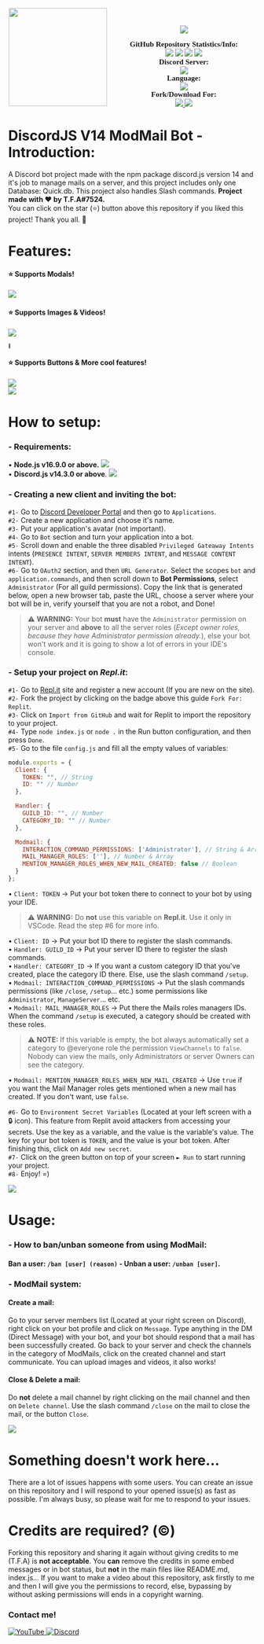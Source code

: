 <p align="center">
	<img src="https://media.discordapp.net/attachments/1006491186875338823/1008812120080658493/V14_Handler_3.png?width=960&height=540" height="200" style="float: left; margin: 0px 10px 15px 1px;"/> <a style="font-size: 20px"> <a style="font-size: 30px"><br>
	<img src="https://img.shields.io/github/v/release/discordjs/discord.js?label=Discord.js Current Version:&logo=npm&style=for-the-badge">
</p>

<p align="center">
    <a style="font-size:15px;font-family:verdana"><b>GitHub Repository Statistics/Info:</b></a><br>
    <img src="https://img.shields.io/github/forks/ItzMeCrazy/discordmodmail-v14?label=Forks&color=lime&logo=githubactions&logoColor=lime">
    <img src="https://img.shields.io/github/stars/ItzMeCrazy/discordmodmail-v14?label=Stars&color=yellow&logo=reverbnation&logoColor=yellow">
    <img src="https://img.shields.io/github/license/ItzMeCrazy/discordmodmail-v14?label=License&color=808080&logo=gitbook&logoColor=808080">
    <img src="https://img.shields.io/github/issues/ItzMeCrazy/discordmodmail-v14?label=Issues&color=red&logo=ifixit&logoColor=red">
    <br>
    <a style="font-size:15px;font-family:verdana"><b>Discord Server:</b></a><br>
    <a href="https://discord.gg/bGNRZcnwWy">
        <img src="https://img.shields.io/discord/918611797194465280.svg?label=Discord%20Server:&logo=discord&color=5865F2"><br>
    </a>
    <a style="font-size:15px;font-family:verdana"><b>Language:</b></a><br>
    <img src="https://img.shields.io/badge/JavaScript-100000?label=Made%20with:&style=flat&logo=javascript&color=yellow">
    <br>
    <a style="font-size:15px;font-family:verdana"><b>Fork/Download For:</b></a><br>
    <a href="https://replit.com/github/TFAGaming/DiscordJS-V14-ModMail-Bot">
        <img src="https://img.shields.io/badge/Repl.it-100000?label=Fork%20on:&style=flat&logo=replit&color=808080&logoColor=white">
    </a>
    <a href="https://github.com/TFAGaming/DiscordJS-V14-ModMail-Bot/fork">
        <img src="https://img.shields.io/badge/GitHub-100000?label=Fork%20on:&style=flat&logo=github&color=808080">
    </a>
</p>

# DiscordJS V14 ModMail Bot - Introduction:
A Discord bot project made with the npm package discord.js version 14 and it's job to manage mails on a server, and this project includes only one Database: Quick.db. This project also handles Slash commands. **Project made with ❤ by T.F.A#7524.**<br>
You can click on the star (⭐️) button above this repository if you liked this project! Thank you all. 🙏

# Features:
#### ⭐️ Supports Modals!

<img src="https://media.discordapp.net/attachments/1006491186875338823/1014149082387861504/2022-08-30_13_24_31-849413565487382578_-_Discord.png">

#### ⭐️ Supports Images & Videos!

<img src="https://media.discordapp.net/attachments/1006491186875338823/1014149087903350885/2022-08-30_13_25_08-JokerPro_-_Discord.png?width=441&height=466"><p style="font-size:8px">:troll:</p>

#### ⭐️ Supports Buttons & More cool features!

<img src="https://media.discordapp.net/attachments/1006491186875338823/1014149746727862322/2022-08-30_13_28_38-general_-_Discord.png"><br>
<img src="https://media.discordapp.net/attachments/1006491186875338823/1014149747071799308/2022-08-30_13_28_47-general_-_Discord.png">

# How to setup:
### - Requirements:

• **Node.js v16.9.0 or above.** <a href="https://nodejs.org/en/"><img src="https://img.shields.io/badge/v16.9.0-100000?style=flat&logo=node.js&label=Node.js&color=blue&logoColor=lime"></a><br>
• **Discord.js v14.3.0 or above**. <a href="https://www.npmjs.com/package/discord.js"><img src="https://img.shields.io/badge/v14.3.0-100000?style=flat&logo=npm&label=Discord.js&color=blue"></a>

### - Creating a new client and inviting the bot:
`#1-` Go to [Discord Developer Portal](https://discord.com/developers) and then go to `Applications`. <br>
`#2-` Create a new application and choose it's name. <br>
`#3-` Put your application's avatar (not important).<br>
`#4-` Go to `Bot` section and turn your application into a bot. <br>
`#5-` Scroll down and enable the three disabled `Privileged Gateaway Intents` intents (`PRESENCE INTENT`, `SERVER MEMBERS INTENT`, and `MESSAGE CONTENT INTENT`).<br>
`#6-` Go to `OAuth2` section, and then `URL Generator`. Select the scopes `bot` and `application.commands`, and then scroll down to **Bot Permissions**, select `Administrator` (For all guild permissions). Copy the link that is generated below, open a new browser tab, paste the URL, choose a server where your bot will be in, verify yourself that you are not a robot, and Done!

> ⚠️ **WARNING:** Your bot **must** have the `Administrator` permission on your server and **above** to all the server roles (*Except owner roles, because they have Administrator permission already.*), else your bot won't work and it is going to show a lot of errors in your IDE's console.

### - Setup your project on ___Repl.it___:
`#1-` Go to [Repl.it](https://www.replit.com) site and register a new account (If you are new on the site).<br>
`#2-` Fork the project by clicking on the badge above this guide `Fork For: Replit`.<br>
`#3-` Click on `Import from GitHub` and wait for Replit to import the repository to your project.<br>
`#4-` Type `node index.js` or `node .` in the Run button configuration, and then press `Done`.<br>
`#5-` Go to the file `config.js` and fill all the empty values of variables:
```js
module.exports = {
  Client: {
    TOKEN: "", // String
    ID: "" // Number
  },

  Handler: {
    GUILD_ID: "", // Number
    CATEGORY_ID: "" // Number
  },

  Modmail: {
    INTERACTION_COMMAND_PERMISSIONS: ['Administrator'], // String & Array
    MAIL_MANAGER_ROLES: [''], // Number & Array
    MENTION_MANAGER_ROLES_WHEN_NEW_MAIL_CREATED: false // Boolean
  }
};
```

• `Client: TOKEN` → Put your bot token there to connect to your bot by using your IDE.<br>

> ⚠️ **WARNING:** Do **not** use this variable on **Repl.it**. Use it only in VSCode. Read the step #6 for more info.

• `Client: ID` → Put your bot ID there to register the slash commands.<br>
• `Handler: GUILD_ID` → Put your server ID there to register the slash commands.<br>
• `Handler: CATEGORY_ID` → If you want a custom category ID that you've created, place the category ID there. Else, use the slash command `/setup`.<br>
• `Modmail: INTERACTION_COMMAND_PERMISSIONS` → Put the slash commands permissions (like `/close`, `/setup`... etc.) some permissions like `Administrator`, `ManageServer`... etc.<br>
• `Modmail: MAIL_MANAGER_ROLES` → Put there the Mails roles managers IDs. When the command `/setup` is executed, a category should be created with these roles.

> ⚠️ **NOTE:** If this variable is empty, the bot always automatically set a category to @everyone role the permission `ViewChannels` to `false`. Nobody can view the mails, only Administrators or server Owners can see the category.

• `Modmail: MENTION_MANAGER_ROLES_WHEN_NEW_MAIL_CREATED` → Use `true` if you want the Mail Manager roles gets mentioned when a new mail has created. If you don't want, use `false`.

`#6-` Go to `Environment Secret Variables` (Located at your left screen with a 🔒 icon). This feature from Replit avoid attackers from accessing your secrets. Use the key as a variable, and the value is the variable's value. The key for your bot token is `TOKEN`, and the value is your bot token. After finishing this, click on `Add new secret`.<br>
`#7-` Click on the green button on top of your screen `► Run` to start running your project.<br>
`#8-` Enjoy! =)

<img src="https://media.discordapp.net/attachments/1006491186875338823/1014147727443099709/2022-08-30_13_20_38-index.js_-_DiscordJS-V14-ModMail-Bot-main_-_Visual_Studio_Code.png">

# Usage:
### - How to ban/unban someone from using ModMail:
#### Ban a user: `/ban [user] (reason)` - Unban a user: `/unban [user]`.

### - ModMail system:
#### Create a mail:
Go to your server members list (Located at your right screen on Discord), right click on your bot profile and click on `Message`. Type anything in the DM (Direct Message) with your bot, and your bot should respond that a mail has been successfully created. Go back to your server and check the channels in the category of ModMails, click on the created channel and start communicate. You can upload images and videos, it also works!
#### Close & Delete a mail:
Do **not** delete a mail channel by right clicking on the mail channel and then on `Delete channel`. Use the slash command `/close` on the mail to close the mail, or the button `Close`.

<img src="https://media.discordapp.net/attachments/1006491186875338823/1014148334858031114/2022-08-30_13_22_45-849413565487382578_-_Discord.png">

# Something doesn't work here...
There are a lot of issues happens with some users. You can create an issue on this repository and I will respond to your opened issue(s) as fast as possible. I'm always busy, so please wait for me to respond to your issues.

# Credits are required? (©)
Forking this repository and sharing it again without giving credits to me (T.F.A) is **not acceptable**. You **can** remove the credits in some embed messages or in bot status, but **not** in the main files like README.md, index.js... If you want to make a video about this repository, ask firstly to me and then I will give you the permissions to record, else, bypassing by without asking permissions will ends in a copyright warning.

### Contact me!
<a href='https://www.youtube.com/c/TFA7524' target="_blank">
    <img alt='YouTube' src='https://img.shields.io/badge/YouTube-100000?style=social&logo=YouTube&logoColor=FF0000&labelColor=000000&color=EAE9E9'/>
</a>
<a href='https://dsc.gg/codingdevelopment' target="_blank">
    <img alt='Discord' src='https://img.shields.io/badge/Discord-100000?style=social&logo=Discord&logoColor=5865F2&labelColor=000000&color=EAE9E9'/>
